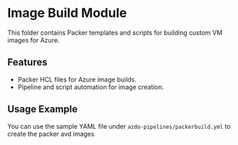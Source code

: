 # Image Build Module

This folder contains Packer templates and scripts for building custom VM images for Azure.

## Features
- Packer HCL files for Azure image builds.
- Pipeline and script automation for image creation.

## Usage Example

You can use the sample YAML file under `azdo-pipelines/packerbuild.yml` to create the packer avd images
```
